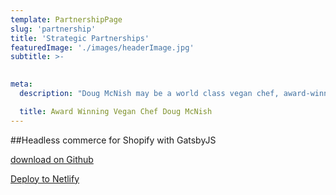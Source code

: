 ```yaml
---
template: PartnershipPage
slug: 'partnership'
title: 'Strategic Partnerships'
featuredImage: './images/headerImage.jpg'
subtitle: >-

  
meta:
  description: "Doug McNish may be a world class vegan chef, award-winning author and serial entrepreneur, but above all he is a passionate animal advocate and loving father."

  title: Award Winning Vegan Chef Doug McNish
---
```


  


##Headless commerce for Shopify with GatsbyJS

<a href="https://github.com/ecomloop/headless/" target="_blank" aria-label="Fork ecomloop/headless on GitHub" class="Nav--CTA">download on Github</a>

<a href="https://app.netlify.com/start/deploy?repository=https://github.com/ecomloop/headless" target="_blank" aria-label="Fork ecomloop/headless on GitHub" class="Nav--CTA">Deploy to Netlify</a>

